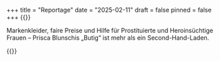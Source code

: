 +++
title = "Reportage"
date = "2025-02-11"
draft = false
pinned = false
+++
{{<lead>}}

Markenkleider, faire Preise und Hilfe für Prostituierte und Heroinsüchtige Frauen – Prisca Blunschis „Butig“ ist mehr als ein Second-Hand-Laden.

{{<lead>}}